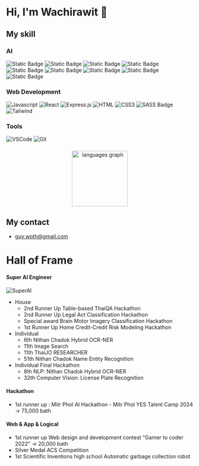 
<h1 align="left">Hi, I'm Wachirawit 👋</h1>

###
<!--
<h2 align="left">My skill</h2>

###

<div align="center">
  <img src="https://cdn.jsdelivr.net/gh/devicons/devicon/icons/javascript/javascript-original.svg" height="40" alt="javascript logo"  />
  <img width="12" />
  <img src="https://cdn.jsdelivr.net/gh/devicons/devicon/icons/react/react-original.svg" height="40" alt="react logo"  />
  <img width="12" />
  <img src="https://cdn.jsdelivr.net/gh/devicons/devicon/icons/c/c-original.svg" height="40" alt="c logo"  />
  <img width="12" />
  <img src="https://cdn.jsdelivr.net/gh/devicons/devicon/icons/linux/linux-original.svg" height="40" alt="linux logo"  />
  <img width="12" />
  <img src="https://cdn.jsdelivr.net/gh/devicons/devicon/icons/python/python-original.svg" height="40" alt="python logo"  />
  <img width="12" />
  <img src="https://cdn.jsdelivr.net/gh/devicons/devicon/icons/jupyter/jupyter-original.svg" height="40" alt="jupyter logo"  />
  <img width="12" />
  <img src="https://cdn.jsdelivr.net/gh/devicons/devicon/icons/kaggle/kaggle-original.svg" height="40" alt="kaggle logo"  />
  <img width="12" />
  <img src="https://media.discordapp.net/attachments/1242139471307079780/1246070986928033822/1535px-Pandas_mark.png?ex=665b0d8a&is=6659bc0a&hm=6cd6496fb5b6b2f56b2d6eb1411119f4027a1b20603188867a92e9fef7037065&=&format=webp&quality=lossless&width=496&height=600" height="40" alt="pandas logo"  />
    <img width="12" />
</div>
-->
<h2 align="left">My skill</h2>

### AI <br/>
![Static Badge](https://img.shields.io/badge/Linux-%23ffffff?style=for-the-badge&logo=linux&logoColor=black&logoSize=auto&labelColor=%23ffffff)
![Static Badge](https://img.shields.io/badge/Python-%23ECD53F?style=for-the-badge&logo=python&logoColor=%23ffffff&logoSize=auto&labelColor=%233B66BC)
![Static Badge](https://img.shields.io/badge/Jupyter-%23F46D01?style=for-the-badge&logo=jupyter&logoColor=%23F46D01&logoSize=auto&labelColor=%23000000)
![Static Badge](https://img.shields.io/badge/scikit--learn-black?style=for-the-badge&logo=scikit-learn&logoColor=%23ffffff&labelColor=%230096D6)
![Static Badge](https://img.shields.io/badge/Machine--learning-%23000B1D?style=for-the-badge&logoColor=%23FF9E0F&logoSize=auto&labelColor=%0E353D)
![Static Badge](https://img.shields.io/badge/Data--science--tools-%239999FF?style=for-the-badge&logoColor=%23FF9E0F&logoSize=auto&labelColor=%2340AEF0)
![Static Badge](https://img.shields.io/badge/LLM-%23615EFF?style=for-the-badge&logoColor=%23FF9E0F&logoSize=auto&labelColor=%2340AEF0)
![Static Badge](https://img.shields.io/badge/Langchain-%231C3C3C?style=for-the-badge&logo=langchain&logoColor=%23ffffff&logoSize=auto&labelColor=%231C3C3C)
![Static Badge](https://img.shields.io/badge/Image--Processing-%231E5397?style=for-the-badge&logoColor=%23ffffff&logoSize=auto&labelColor=%231C3C3C)





### Web Development
![Javascript](https://img.shields.io/badge/Javascript-F0DB4F?style=for-the-badge&labelColor=black&logo=javascript&logoColor=F0DB4F)
![React](https://img.shields.io/badge/-React-61DBFB?style=for-the-badge&labelColor=black&logo=react&logoColor=61DBFB)
![Express.js](https://img.shields.io/badge/Express.js-000000?style=for-the-badge&logo=express&logoColor=white)
![HTML](https://img.shields.io/badge/HTML5-E34F26?style=for-the-badge&logo=html5&logoColor=white)
![CSS3](https://img.shields.io/badge/CSS3-1572B6?style=for-the-badge&logo=css3&logoColor=white)
![SASS Badge](https://img.shields.io/badge/Sass-CC6699?style=for-the-badge&logo=sass&logoColor=white)
![Tailwind](https://img.shields.io/badge/Tailwind_CSS-092749?style=for-the-badge&logo=tailwindcss&logoColor=06B6D4&labelColor=000000)

### Tools
![VSCode](https://img.shields.io/badge/Visual_Studio-0078d7?style=for-the-badge&logo=visual%20studio&logoColor=white)
![Git](https://img.shields.io/badge/Git-F05032?style=for-the-badge&logo=git&logoColor=white)

###
<!-- <h2 align="left">Languages that i use often</h2>

###
-->
<div align="center">
  <img src="https://github-readme-stats.vercel.app/api/top-langs?username=wachawich&locale=en&hide_title=false&layout=compact&card_width=320&langs_count=5&theme=dracula&hide_border=false&order=2" height="150" alt="languages graph"  />
</div>

###

## My contact
- guy.wpth@gmail.com

###

# Hall of Frame

#### Super AI Engineer

![SuperAI](https://img.shields.io/badge/Git-F05032?style=for-the-badge&logo=git&logoColor=white)

- House
	- 2nd Runner Up Table-based ThaiQA Hackathon
	- 2nd Runner Up Legal Act Classification Hackathon
	- Special award Brain Motor Imagery Classification Hackathon
	- 1st Runner Up  Home Credit-Credit Risk Modeling Hackathon
-  Individual
   - 6th Nithan Chadok Hybrid OCR-NER 
   - 11th Image Search
   - 11th ThaiJO RESEARCHER
   - 51th Nithan Chadok Name Entity Recognition
-  Individual Final Hackathon
   - 8th NLP: Nithan Chadok Hybrid OCR-NER	 
   - 32th Computer Vision: License Plate Recognition
#### Hackathon
- 1st runner up : Mitr Phol AI Hackathon - Mitr Phol YES Talent Camp 2024 -> 75,000 bath
#### Web & App & Logical
- 1st runner up Web design and development contest "Gamer to coder 2022" -> 20,000 bath
- Silver Medal ACS Competition
- 1st Scientific Inventions high school  Automatic garbage collection robot
 
